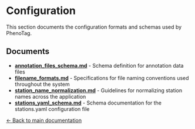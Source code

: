 # Configuration

This section documents the configuration formats and schemas used by PhenoTag.

## Documents

- **[annotation_files_schema.md](annotation_files_schema.md)** - Schema definition for annotation data files
- **[filename_formats.md](filename_formats.md)** - Specifications for file naming conventions used throughout the system
- **[station_name_normalization.md](station_name_normalization.md)** - Guidelines for normalizing station names across the application
- **[stations_yaml_schema.md](stations_yaml_schema.md)** - Schema documentation for the stations.yaml configuration file

[← Back to main documentation](../README.md)